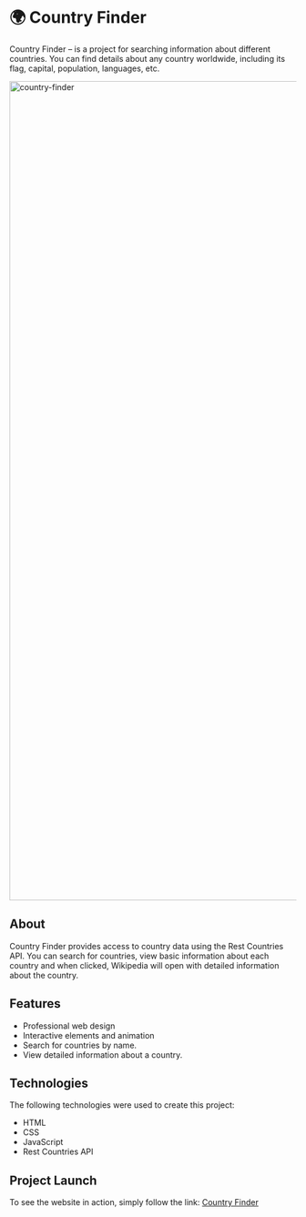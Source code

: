 # 🌍 Country Finder

Country Finder – is a project for searching information about different countries. You can find details about any country worldwide, including its flag, capital, population, languages, etc.

<img width="1440" alt="country-finder" src="https://github.com/cutestsun/country-finder/assets/118314867/770a16dd-359c-4409-b0c4-3ac1dbf90679">

## About

Country Finder provides access to country data using the Rest Countries API. You can search for countries, view basic information about each country and when clicked, Wikipedia will open with detailed information about the country.

## Features

- Professional web design
- Interactive elements and animation
- Search for countries by name.
- View detailed information about a country.

## Technologies

The following technologies were used to create this project:

- HTML
- CSS
- JavaScript
- Rest Countries API

## Project Launch 

To see the website in action, simply follow the link: [Country Finder](https://cutestsun.github.io/country-finder/)

